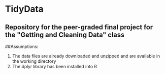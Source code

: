 # TidyData
## Repository for the peer-graded final project for the "Getting and Cleaning Data" class

##Assumptions:

1.  The data files are already downloaded and unzipped and are available in the working directory
2.  The dplyr library has been installed into R


